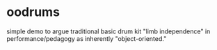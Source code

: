 # oodrums
 simple demo to argue traditional basic drum kit "limb independence" in performance/pedagogy as inherently "object-oriented." 
